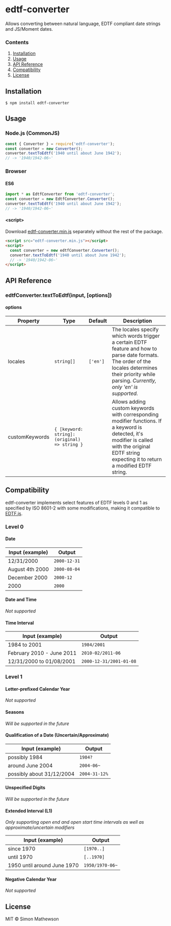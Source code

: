 # edtf-converter

Allows converting between natural language, EDTF compliant date strings and JS/Moment dates.

### Contents

1. [Installation](#installation)
2. [Usage](#usage)
3. [API Reference](#api-reference)
4. [Compatibility](#compatibility)
5. [License](#license)

## Installation

```
$ npm install edtf-converter
```

## Usage

### Node.js (CommonJS)

```javascript
const { Converter } = require('edtf-converter');
const converter = new Converter();
converter.textToEdtf('1940 until about June 1942');
// -> '1940/1942-06~'
```

### Browser

#### ES6

```javascript
import * as EdtfConverter from 'edtf-converter';
const converter = new EdtfConverter.Converter();
converter.textToEdtf('1940 until about June 1942');
// -> '1940/1942-06~'
```

#### \<script>
Download [edtf-converter.min.js](https://raw.githubusercontent.com/simon-mathewson/edtf-converter/master/dist/edtf-converter.min.js) separately without the rest of the package.
```html
<script src="edtf-converter.min.js"></script>
<script>
  const converter = new edtfConverter.Converter();
  converter.textToEdtf('1940 until about June 1942');
  // -> '1940/1942-06~'
</script>
```

## API Reference

### edtfConverter.textToEdtf(input, [options])

#### options

|Property|Type|Default|Description|
|-|-|-|-|
|locales|`string[]`|`['en']`|The locales specify which words trigger a certain EDTF feature and how to parse date formats. The order of the locales determines their priority while parsing. *Currently, only 'en' is supported.*|
|customKeywords|`{ [keyword: string]: (original) => string }`||Allows adding custom keywords with corresponding modifier functions. If a keyword is detected, it's modifier is called with the original EDTF string expecting it to return a modified EDTF string.|

## Compatibility

edtf-converter implements select features of EDTF levels 0 and 1 as specified by ISO 8601-2 with some modifications, making it compatible to [EDTF.js](https://github.com/inukshuk/edtf.js).

### Level 0

#### Date

| Input (example) | Output       |
|-----------------|--------------|
| 12/31/2000      | `2000-12-31` |
| August 4th 2000 | `2000-08-04` |
| December 2000   | `2000-12`    |
| 2000            | `2000`       |

#### Date and Time

*Not supported*

#### Time Interval

| Input (example)           | Output                  |
|---------------------------|-------------------------|
| 1984 to 2001              | `1984/2001`             |
| February 2010 - June 2011 | `2010-02/2011-06`       |
| 12/31/2000 to 01/08/2001  | `2000-12-31/2001-01-08` |

### Level 1

#### Letter-prefixed Calendar Year

*Not supported*

#### Seasons

*Will be supported in the future*
<!-- 
| Input (example) | Output    |
|-----------------|-----------|
| Spring 2001     | `2001-21` | -->

#### Qualification of a Date (Uncertain/Approximate)

| Input (example)           | Output        |
|---------------------------|---------------|
| possibly 1984             | `1984?`       |
| around June 2004          | `2004-06~`    |
| possibly about 31/12/2004 | `2004-31-12%` |

#### Unspecified Digits

*Will be supported in the future*
<!-- *Only supporting decades*

| Input (example) | Output |
|-----------------|--------|
| 1960s           | `196X` | -->

#### Extended Interval (L1)

*Only supporting open end and open start time intervals as well as approximate/uncertain modifiers*

| Input (example)                  | Output          |
|----------------------------------|-----------------|
| since 1970                       | `[1970..]`      |
| until 1970                       | `[..1970]`      |
| 1950 until around June 1970      | `1950/1970-06~` |

#### Negative Calendar Year

*Not supported*

## License

MIT © Simon Mathewson
